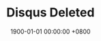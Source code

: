 ---
title: "Disqus Deleted"
date: 1900-01-01 00:00:00 +0800
category: Test
toc: false
tags: [Testing]
bid: 190001010
---